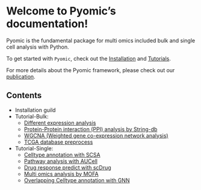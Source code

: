 # Welcome to Pyomic’s documentation!

Pyomic is the fundamental package for multi omics included bulk and single cell analysis with Python.

To get started with `Pyomic`, check out the [Installation](Installation_guild) and [Tutorials]().

For more details about the Pyomic framework, please check out our [publication]().


## Contents

- Installation guild 
- Tutorial-Bulk:
    - [Different expression analysis](Tutorials-bulk/t_deg)
    - [Protein-Protein interaction (PPI) analysis by String-db](Tutorials-bulk/t_network/)
    - [WGCNA (Weighted gene co-expression network analysis)](Tutorials-bulk/t_wgcna/)
    - [TCGA database preprocess](Tutorials-bulk/t_tcga/)
- Tutorial-Single:
    - [Celltype annotation with SCSA](Tutorials-single/t_cellanno)
    - [Pathway analysis with AUCell]()
    - [Drug response predict with scDrug](Tutorials-single/t_scdrug)
    - [Multi omics analysis by MOFA](Tutorials-single/t_mofa)
    - [Overlapping Celltype annotation with GNN](Tutorials-single/t_nocd)
